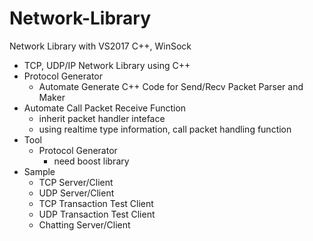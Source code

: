 # Network-Library
Network Library with VS2017 C++, WinSock


- TCP, UDP/IP Network Library using C++
- Protocol Generator
  - Automate Generate C++ Code for Send/Recv Packet Parser and Maker
- Automate Call Packet Receive Function
  - inherit packet handler inteface
  - using realtime type information, call packet handling function
- Tool
  - Protocol Generator
    - need boost library
- Sample
  - TCP Server/Client
  - UDP Server/Client
  - TCP Transaction Test Client
  - UDP Transaction Test Client
  - Chatting Server/Client
  
